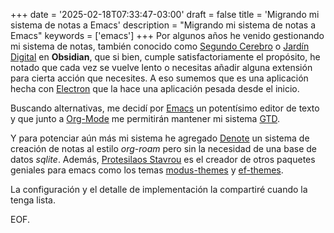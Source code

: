 +++
date = '2025-02-18T07:33:47-03:00'
draft = false
title = 'Migrando mi sistema de notas a Emacs'
description = "Migrando mi sistema de notas a Emacs"
keywords = ['emacs']
+++
Por algunos años he venido gestionando mi sistema de notas, también conocido como [Segundo Cerebro](https://www.buildingasecondbrain.com/ "Segundo Cerebro") o [Jardín Digital](https://www.christopherbiscardi.com/what-is-a-digital-garden "Jardín Digital") en __Obsidian__, que si bien, cumple satisfactoriamente el propósito, he notado que cada vez se vuelve lento o necesitas añadir alguna extensión para cierta acción que necesites. A eso sumemos que es una aplicación hecha con [Electron](https://www.electronjs.org/ "Web de Electron") que la hace una aplicación pesada desde el inicio.

Buscando alternativas, me decidí por [Emacs](https://www.gnu.org/software/emacs/ "Web de Emacs") un potentísimo editor de texto y que junto a [Org-Mode](https://orgmode.org/ "Org-Mode") me permitirán mantener mi sistema [GTD](https://gettingthingsdone.com/ "¿Qué es GTD").

Y para potenciar aún más mi sistema he agregado [Denote](https://protesilaos.com/emacs/denote "Denote Documentación") un sistema de creación de notas al estilo _org-roam_ pero sin la necesidad de una base de datos _sqlite_. Además, [Protesilaos Stavrou](https://protesilaos.com/ "Web de Protesilaos Stavrou") es el creador de otros paquetes geniales para emacs como los temas [modus-themes](https://protesilaos.com/emacs/modus-themes "Modus Themes") y [ef-themes](https://protesilaos.com/emacs/ef-themes "ef-themes").

La configuración y el detalle de implementación la compartiré cuando la tenga lista.

EOF.
